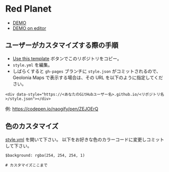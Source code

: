# Red Planet

* [DEMO](https://geoloniamaps.github.io/red-planet)
* [DEMO on editor](https://editor.geolonia.com/?style=https://geoloniamaps.github.io/red-planet/style.json)

## ユーザーがカスタマイズする際の手順

* [Use this template](https://github.com/geoloniamaps/red-planet/generate) ボタンでこのリポジトリをコピー。
* `style.yml` を編集。
* しばらくすると `gh-pages` ブランチに `style.json` がコミットされるので、Geolonia Maps で表示する場合は、その URL を以下のように指定してください。

```
<div data-style="https://<あなたのGitHubユーザー名>.github.io/<リポジトリ名>/style.json"></div>
```

例: https://codepen.io/naogify/pen/ZEJOErQ


## 色のカスタマイズ

[style.yml](./style.yml) を開いて下さい。 以下をお好きな色のカラーコードに変更しコミットして下さい。

```
$background: rgba(254, 254, 254, 1)

# カスタマイズここまで
```
